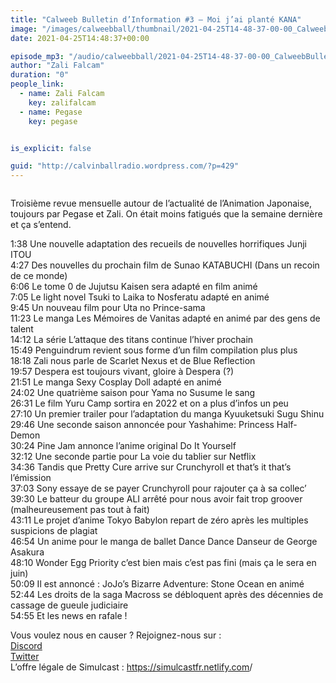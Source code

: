 ```yaml
---
title: "Calweeb Bulletin d’Information #3 – Moi j’ai planté KANA"
image: "/images/calweebball/thumbnail/2021-04-25T14-48-37-00-00_CalweebBulletindInformation3MoijaiplantKANA.jpg"
date: 2021-04-25T14:48:37+00:00

episode_mp3: "/audio/calweebball/2021-04-25T14-48-37-00-00_CalweebBulletindInformation3MoijaiplantKANA.mp3"
author: "Zali Falcam"
duration: "0"
people_link: 
  - name: Zali Falcam
    key: zalifalcam
  - name: Pegase
    key: pegase


is_explicit: false

guid: "http://calvinballradio.wordpress.com/?p=429"
---
```


<PodcastHeader/>

<!-- ECRIRE LA DESCRIPTION DE L'EPISODE SOUS CETTE LIGNE -->

 
<a href="" rel="nofollow"></a>
 



<img src="/resources/calweebball/2021-04-25T14-48-37-00-00_CalweebBulletindInformation3MoijaiplantKANA/vignette.png" alt="">



<p>Troisième revue mensuelle autour de l’actualité de l’Animation Japonaise, toujours par Pegase et Zali. On était moins fatigués que la semaine dernière et ça s’entend.</p>



<p>1:38 Une nouvelle adaptation des recueils de nouvelles horrifiques Junji ITOU<br>4:27 Des nouvelles du prochain film de Sunao KATABUCHI (Dans un recoin de ce monde)<br>6:06 Le tome 0 de Jujutsu Kaisen sera adapté en film animé<br>7:05 Le light novel Tsuki to Laika to Nosferatu adapté en animé<br>9:45 Un nouveau film pour Uta no Prince-sama<br>11:23 Le manga Les Mémoires de Vanitas adapté en animé par des gens de talent<br>14:12 La série L’attaque des titans continue l’hiver prochain<br>15:49 Penguindrum revient sous forme d’un film compilation plus plus<br>18:18 Zali nous parle de Scarlet Nexus et de Blue Reflection<br>19:57 Despera est toujours vivant, gloire à Despera (?)<br>21:51 Le manga Sexy Cosplay Doll adapté en animé<br>24:02 Une quatrième saison pour Yama no Susume le sang<br>26:31 Le film Yuru Camp sortira en 2022 et on a plus d’infos un peu<br>27:10 Un premier trailer pour l’adaptation du manga Kyuuketsuki Sugu Shinu<br>29:46 Une seconde saison annoncée pour Yashahime: Princess Half-Demon<br>30:24 Pine Jam annonce l’anime original Do It Yourself<br>32:12 Une seconde partie pour La voie du tablier sur Netflix<br>34:36 Tandis que Pretty Cure arrive sur Crunchyroll et that’s it that’s l’émission<br>37:03 Sony essaye de se payer Crunchyroll pour rajouter ça à sa collec’<br>39:30 Le batteur du groupe ALI arrêté pour nous avoir fait trop groover (malheureusement pas tout à fait)<br>43:11 Le projet d’anime Tokyo Babylon repart de zéro après les multiples suspicions de plagiat<br>46:54 Un anime pour le manga de ballet Dance Dance Danseur de George Asakura<br>48:10 Wonder Egg Priority c’est bien mais c’est pas fini (mais ça le sera en juin)<br>50:09 Il est annoncé : JoJo’s Bizarre Adventure: Stone Ocean en animé<br>52:44 Les droits de la saga Macross se débloquent après des décennies de cassage de gueule judiciaire<br>54:55 Et les news en rafale !</p>



<p> Vous voulez nous en causer ? Rejoignez-nous sur :<br><a href="http://discordapp.com/invite/4RnA9v7" rel="nofollow">Discord</a><br><a href="https://twitter.com/Calvinball_FM?lang=fr" rel="nofollow">Twitter</a><br>L’offre légale de Simulcast : <a href="https://simulcastfr.netlify.com/" rel="nofollow">https://simulcastfr.netlify.com</a>/  </p>


